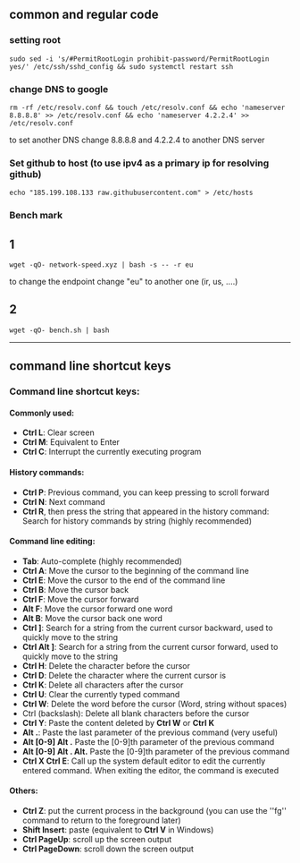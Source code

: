 ## common and regular code

### setting root
```
sudo sed -i 's/#PermitRootLogin prohibit-password/PermitRootLogin yes/' /etc/ssh/sshd_config && sudo systemctl restart ssh
```

### change DNS to google
```
rm -rf /etc/resolv.conf && touch /etc/resolv.conf && echo 'nameserver 8.8.8.8' >> /etc/resolv.conf && echo 'nameserver 4.2.2.4' >> /etc/resolv.conf
```
to set another DNS change 8.8.8.8 and 4.2.2.4 to another DNS server 

### Set github to host (to use ipv4 as a primary ip for resolving github)
```
echo "185.199.108.133 raw.githubusercontent.com" > /etc/hosts
```
### Bench mark 

## 1
```
wget -qO- network-speed.xyz | bash -s -- -r eu
```
to change the endpoint change "eu" to another one (ir, us, ....)

## 2
```
wget -qO- bench.sh | bash
```
-----------------------------------------------------------------------------------------------------------------------------

## command line shortcut keys


### Command line shortcut keys:

#### Commonly used:

 - **Ctrl L**: Clear screen
 - **Ctrl M**: Equivalent to Enter
 - **Ctrl C**: Interrupt the currently executing program
   
#### History commands:

 - **Ctrl P**: Previous command, you can keep pressing to scroll forward
 - **Ctrl N**: Next command
 - **Ctrl R**, then press the string that appeared in the history command: Search for history commands by string (highly recommended)
   
#### Command line editing:

 - **Tab**: Auto-complete (highly recommended)
 - **Ctrl A**: Move the cursor to the beginning of the command line
 - ​​**Ctrl E**: Move the cursor to the end of the command line
 - ​​**Ctrl B**: Move the cursor back
 - **Ctrl F**: Move the cursor forward
 - **Alt F**: Move the cursor forward one word
 - **Alt B**: Move the cursor back one word
 - **Ctrl ]**: Search for a string from the current cursor backward, used to quickly move to the string
 - **Ctrl Alt ]**: Search for a string from the current cursor forward, used to quickly move to the string
 - **Ctrl H**: Delete the character before the cursor
 - **Ctrl D**: Delete the character where the current cursor is
 - **Ctrl K**: Delete all characters after the cursor
 - **Ctrl U**: Clear the currently typed command
 - **Ctrl W**: Delete the word before the cursor (Word, string without spaces)
 - Ctrl (backslash): Delete all blank characters before the cursor
 - **Ctrl Y**: Paste the content deleted by **Ctrl W** or **Ctrl K**
 - **Alt .**: Paste the last parameter of the previous command (very useful)
 - **Alt [0-9] Alt .** Paste the [0-9]th parameter of the previous command
 - **Alt [0-9] Alt . Alt.** Paste the [0-9]th parameter of the previous command
 - **Ctrl X Ctrl E**: Call up the system default editor to edit the currently entered command. When exiting the editor, the command is executed

#### Others:

 - **Ctrl Z**: put the current process in the background (you can use the ''fg'' command to return to the foreground later)
 - **Shift Insert**: paste (equivalent to **Ctrl V** in Windows)
 - **Ctrl PageUp**: scroll up the screen output
 - **Ctrl PageDown**: scroll down the screen output
